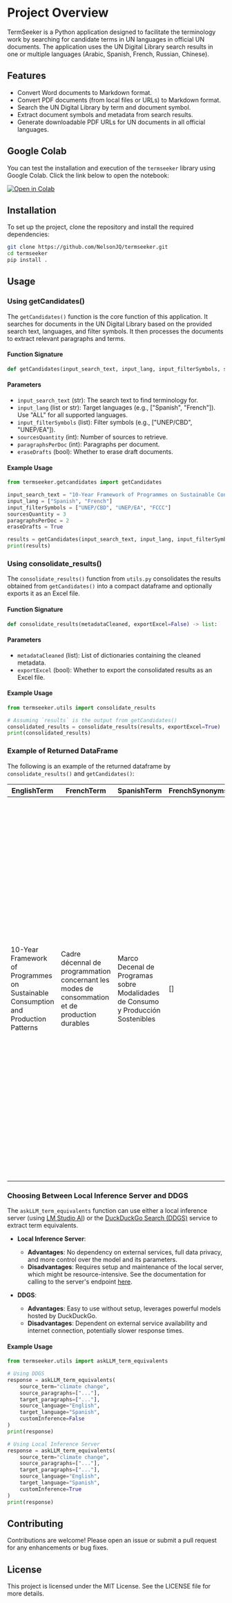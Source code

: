 # Project Overview

TermSeeker is a Python application designed to facilitate the terminology work by searching for candidate terms in UN languages in official UN documents. The application uses the UN Digital Library search results in one or multiple languages (Arabic, Spanish, French, Russian, Chinese).

## Features

- Convert Word documents to Markdown format.
- Convert PDF documents (from local files or URLs) to Markdown format.
- Search the UN Digital Library by term and document symbol.
- Extract document symbols and metadata from search results.
- Generate downloadable PDF URLs for UN documents in all official languages.

## Google Colab

You can test the installation and execution of the `termseeker` library using Google Colab. Click the link below to open the notebook:

[![Open in Colab](https://colab.research.google.com/assets/colab-badge.svg)](https://colab.research.google.com/github/NelsonJQ/termseeker/blob/main/playground_termseeker.ipynb)

## Installation

To set up the project, clone the repository and install the required dependencies:

```bash
git clone https://github.com/NelsonJQ/termseeker.git
cd termseeker
pip install .
```

## Usage

### Using getCandidates()

The `getCandidates()` function is the core function of this application. It searches for documents in the UN Digital Library based on the provided search text, languages, and filter symbols. It then processes the documents to extract relevant paragraphs and terms.

#### Function Signature

```python
def getCandidates(input_search_text, input_lang, input_filterSymbols, sourcesQuantity, paragraphsPerDoc, eraseDrafts):
```

#### Parameters

- `input_search_text` (str): The search text to find terminology for.
- `input_lang` (list or str): Target languages (e.g., ["Spanish", "French"]). Use "ALL" for all supported languages.
- `input_filterSymbols` (list): Filter symbols (e.g., ["UNEP/CBD", "UNEP/EA"]).
- `sourcesQuantity` (int): Number of sources to retrieve.
- `paragraphsPerDoc` (int): Paragraphs per document.
- `eraseDrafts` (bool): Whether to erase draft documents.

#### Example Usage

```python
from termseeker.getcandidates import getCandidates

input_search_text = "10-Year Framework of Programmes on Sustainable Consumption and Production Patterns"
input_lang = ["Spanish", "French"]
input_filterSymbols = ["UNEP/CBD", "UNEP/EA", "FCCC"]
sourcesQuantity = 3
paragraphsPerDoc = 2
eraseDrafts = True

results = getCandidates(input_search_text, input_lang, input_filterSymbols, sourcesQuantity, paragraphsPerDoc, eraseDrafts)
print(results)
```

### Using consolidate_results()

The `consolidate_results()` function from `utils.py` consolidates the results obtained from `getCandidates()` into a compact dataframe and optionally exports it as an Excel file.

#### Function Signature

```python
def consolidate_results(metadataCleaned, exportExcel=False) -> list:
```

#### Parameters

- `metadataCleaned` (list): List of dictionaries containing the cleaned metadata.
- `exportExcel` (bool): Whether to export the consolidated results as an Excel file.

#### Example Usage

```python
from termseeker.utils import consolidate_results

# Assuming `results` is the output from getCandidates()
consolidated_results = consolidate_results(results, exportExcel=True)
print(consolidated_results)
```

### Example of Returned DataFrame

The following is an example of the returned dataframe by `consolidate_results()` and `getCandidates()`:

| EnglishTerm                                                                        | FrenchTerm                                                                                     | SpanishTerm                                                                      | FrenchSynonyms | SpanishSynonyms | EnglishParagraphs                                                                                                                                                                                                                                                                                                                                                                                                                                                                                                                                                                                                                                                                                                                                                                                                                                                                                                                                                                                                                                                                                                                                                                                                                                                                                                                                                                                                                                                                                                                                                                             | FrenchParagraphs                                                                                                                                                                                                                                                                                                                                                                                                                                                                                                                                                                                                                                                                                                                                                                                                                                                                                                                                                                                                                                                                                                                                                                                                                                                                                                                                                                                                                                                                                                                                                                                                                                                                                                                                                                                            | SpanishParagraphs                                                                                                                                                                                                                                                                                                                                                                                                                                                                                                                                                                                                                                                                                                                                                                                                                                                                                                                                                                                                                                                                                                                                                                                                                                                                                                                                                                                                                                                                                                                                                                                                                                                                                                                                                                                                         | docSymbol                                          | publicationDate                        | docType                                                            | docTitle                                                                                                                                                                                                                                                                                                                                                                                         |
| ---------------------------------------------------------------------------------- | ---------------------------------------------------------------------------------------------- | -------------------------------------------------------------------------------- | -------------- | --------------- | --------------------------------------------------------------------------------------------------------------------------------------------------------------------------------------------------------------------------------------------------------------------------------------------------------------------------------------------------------------------------------------------------------------------------------------------------------------------------------------------------------------------------------------------------------------------------------------------------------------------------------------------------------------------------------------------------------------------------------------------------------------------------------------------------------------------------------------------------------------------------------------------------------------------------------------------------------------------------------------------------------------------------------------------------------------------------------------------------------------------------------------------------------------------------------------------------------------------------------------------------------------------------------------------------------------------------------------------------------------------------------------------------------------------------------------------------------------------------------------------------------------------------------------------------------------------------------------------- | ----------------------------------------------------------------------------------------------------------------------------------------------------------------------------------------------------------------------------------------------------------------------------------------------------------------------------------------------------------------------------------------------------------------------------------------------------------------------------------------------------------------------------------------------------------------------------------------------------------------------------------------------------------------------------------------------------------------------------------------------------------------------------------------------------------------------------------------------------------------------------------------------------------------------------------------------------------------------------------------------------------------------------------------------------------------------------------------------------------------------------------------------------------------------------------------------------------------------------------------------------------------------------------------------------------------------------------------------------------------------------------------------------------------------------------------------------------------------------------------------------------------------------------------------------------------------------------------------------------------------------------------------------------------------------------------------------------------------------------------------------------------------------------------------------------- | ------------------------------------------------------------------------------------------------------------------------------------------------------------------------------------------------------------------------------------------------------------------------------------------------------------------------------------------------------------------------------------------------------------------------------------------------------------------------------------------------------------------------------------------------------------------------------------------------------------------------------------------------------------------------------------------------------------------------------------------------------------------------------------------------------------------------------------------------------------------------------------------------------------------------------------------------------------------------------------------------------------------------------------------------------------------------------------------------------------------------------------------------------------------------------------------------------------------------------------------------------------------------------------------------------------------------------------------------------------------------------------------------------------------------------------------------------------------------------------------------------------------------------------------------------------------------------------------------------------------------------------------------------------------------------------------------------------------------------------------------------------------------------------------------------------------------- | -------------------------------------------------- | -------------------------------------- | ------------------------------------------------------------------ | ------------------------------------------------------------------------------------------------------------------------------------------------------------------------------------------------------------------------------------------------------------------------------------------------------------------------------------------------------------------------------------------------ |
| 10-Year Framework of Programmes on Sustainable Consumption and Production Patterns | Cadre décennal de programmation concernant les modes de consommation et de production durables | Marco Decenal de Programas sobre Modalidades de Consumo y Producción Sostenibles | []             | []              | _Emphasizing the need to [...] such as_<br>the 10-Year Framework of Programmes on Sustainable Consumption and Production Patterns,<br>relevant to [...], (Source: UNEP/EA.2/RES.8 on 2016-08-03)<br><br>6\. \_Also requests the [...] of the<br>10-Year Framework of Programmes on Sustainable Consumption and Production Patterns, taking into<br>account [...]: (Source: UNEP/EA.2/RES.8 on 2016-08-03)<br><br>6\. The 10-Year Framework of Programmes on Sustainable Consumption and Production Patterns<br>reported that some $80 million [...]. (Source: UNEP/EA.3/11 on 2017-09-20) | _Soulignant qu’il faut_ [...]<br>que le Cadre décennal de programmation concernant les modes de consommation et de production<br>durables, qui présentent [...], (Source: UNEP/EA.2/RES.8 on 2016-08-03)<br><br>6\. \_Prie également le [...] du Cadre décennal de programmation concernant les modes de consommation et de<br>production durables, compte tenu des [...] : (Source: UNEP/EA.2/RES.8 on 2016-08-03)<br><br>6\. Selon le Cadre décennal de programmation concernant les modes de consommation et de<br>production durables, quelque 80 millions de dollars avaient [...]. (Source: UNEP/EA.3/11 on 2017-09-20) | _Haciendo hincapié en_ [...] como el Marco Decenal de Programas sobre Modalidades de Consumo y Producción<br>Sostenibles, que guardan [...], (Source: UNEP/EA.2/RES.8 on 2016-08-03)<br><br>6\. \_Solicita también al [...] del Marco Decenal de Programas sobre Modalidades de Consumo y Producción<br>Sostenibles, teniendo en cuenta las [...]: (Source: UNEP/EA.2/RES.8 on 2016-08-03)<br><br>6\. El Marco Decenal de Programas sobre Modalidades de Consumo y Producción Sostenibles<br>informó de que a [...]. (Source: UNEP/EA.3/11 on 2017-09-20) | UNEP/EA.2/RES.8<br>UNEP/EA.1/INF/3<br>UNEP/EA.3/11 | 2016-08-03<br>2014-05-30<br>2017-09-20 | Resolutions and Decisions<br>Documents and Publications<br>Reports | 2/8. Sustainable consumption and production : resolution / adopted by the United Nations Environment Assembly<br>Results of the sixty-eighth session of the General Assembly of relevance to the United Nations Environment Assembly : note / by the Executive Director<br>Progress made pursuant to resolution 2/8 on sustainable consumption and production : report of the Executive Director |

### Choosing Between Local Inference Server and DDGS

The `askLLM_term_equivalents` function can use either a local inference server (using [LM Studio AI](https://github.com/lmstudio-ai)) or the [DuckDuckGo Search (DDGS)](https://github.com/deedy5/duckduckgo_search?tab=readme-ov-file#1-chat---ai-chat) service to extract term equivalents.

- **Local Inference Server**: 
  - **Advantages**: No dependency on external services, full data privacy, and more control over the model and its parameters.
  - **Disadvantages**: Requires setup and maintenance of the local server, which might be resource-intensive. See the documentation for calling to the server's endpoint [here](https://lmstudio.ai/docs/app/api/endpoints/openai).

- **DDGS**:
  - **Advantages**: Easy to use without setup, leverages powerful models hosted by DuckDuckGo.
  - **Disadvantages**: Dependent on external service availability and internet connection, potentially slower response times.

#### Example Usage

```python
from termseeker.utils import askLLM_term_equivalents

# Using DDGS
response = askLLM_term_equivalents(
    source_term="climate change",
    source_paragraphs=["..."],
    target_paragraphs=["..."],
    source_language="English",
    target_language="Spanish",
    customInference=False
)
print(response)

# Using Local Inference Server
response = askLLM_term_equivalents(
    source_term="climate change",
    source_paragraphs=["..."],
    target_paragraphs=["..."],
    source_language="English",
    target_language="Spanish",
    customInference=True
)
print(response)
```

## Contributing

Contributions are welcome! Please open an issue or submit a pull request for any enhancements or bug fixes.

## License

This project is licensed under the MIT License. See the LICENSE file for more details.
